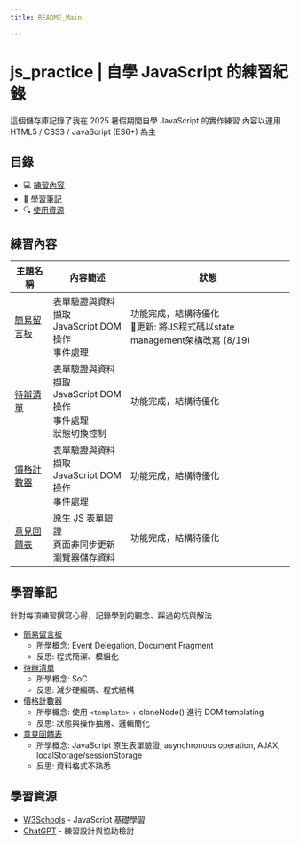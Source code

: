 ```yaml
---
title: README_Main

---
```


# js_practice | 自學 JavaScript 的練習紀錄

這個儲存庫記錄了我在 2025 暑假期間自學 JavaScript 的實作練習
內容以運用 HTML5 / CSS3 / JavaScript (ES6+) 為主
  
  

## 目錄
- :computer: [練習內容](#練習內容)
- :pencil: [學習筆記](#學習筆記) 
- :mag: [使用資源](#使用資源) 

## 練習內容
| 主題名稱 | 內容簡述 | 狀態 |
|----------|----------|----------|
| [簡易留言板](簡易留言板/) | 表單驗證與資料擷取<br>JavaScript DOM操作<br>事件處理 | 功能完成，結構待優化<br>💫更新: 將JS程式碼以state management架構改寫 (8/19) |
| [待辦清單](待辦清單/) | 表單驗證與資料擷取<br>JavaScript DOM操作<br>事件處理<br>狀態切換控制 | 功能完成，結構待優化 |
| [價格計數器](價格計數器/) | 表單驗證與資料擷取<br>JavaScript DOM操作<br>事件處理 | 功能完成，結構待優化 |
| [意見回饋表](意見回饋表/) | 原生 JS 表單驗證<br>頁面非同步更新<br>瀏覽器儲存資料 | 功能完成，結構待優化 |

## 學習筆記
針對每項練習撰寫心得，記錄學到的觀念、踩過的坑與解法


* [簡易留言板](簡易留言板/學習心得.md) 
    - 所學概念: Event Delegation, Document Fragment
    - 反思: 程式簡潔、模組化
* [待辦清單](待辦清單/學習心得.md) 
    - 所學概念: SoC
    - 反思: 減少硬編碼、程式結構
* [價格計數器](價格計數器/學習心得.md) 
    - 所學概念: 使用 `<template>` + cloneNode() 進行 DOM templating
    - 反思: 狀態與操作抽層、邏輯簡化
* [意見回饋表](意見回饋表/學習心得.md)
    - 所學概念: JavaScript 原生表單驗證, asynchronous operation, AJAX, localStorage/sessionStorage
    - 反思: 資料格式不熟悉



## 學習資源
* [W3Schools](https://www.w3schools.com/) - JavaScript 基礎學習
* [ChatGPT](https://chatgpt.com/) - 練習設計與協助檢討
